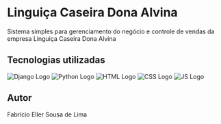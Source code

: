 # Linguiça Caseira Dona Alvina
Sistema simples para gerenciamento do negócio e controle de vendas da empresa Linguiça Caseira Dona Alvina

## Tecnologias utilizadas

![Django Logo](	https://img.shields.io/badge/Django-092E20?style=for-the-badge&logo=django&logoColor=green)
![Python Logo](	https://img.shields.io/badge/Python-FFD43B?style=for-the-badge&logo=python&logoColor=blue)
![HTML Logo]( https://img.shields.io/badge/HTML5-E34F26?style=for-the-badge&logo=html5&logoColor=white)
![CSS Logo]( https://img.shields.io/badge/CSS3-1572B6?style=for-the-badge&logo=css3&logoColor=white)
![JS Logo]( https://img.shields.io/badge/JavaScript-323330?style=for-the-badge&logo=javascript&logoColor=F7DF1E)

## Autor
Fabrício Eller Sousa de Lima
